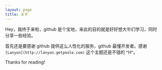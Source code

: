 ```yaml
---
layout: page
title: 关于
---
```


<p class="message">
  Hey，我终于来啦，github 是个宝地，来此的目的就是好好想大牛们学习，同时分享一些经验。 
</p>

首先还是要感谢 github 提供这么人性化的服务，github 最懂开发者。感谢`[Lanyon](http://lanyon.getpoole.com)` 这个主题还是不错的 ^H^。

Thanks for reading!
